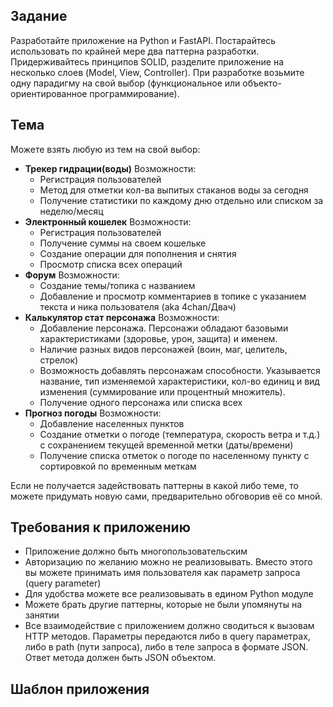 ## Задание
Разработайте приложение на Python и FastAPI. Постарайтесь использовать по крайней мере два паттерна разработки. Придерживайтесь принципов SOLID, разделите приложение на несколько слоев (Model, View, Controller). При разработке возьмите одну парадигму на свой выбор (функциональное или объекто-ориентированное программирование).

## Тема
Можете взять любую из тем на свой выбор:
- **Трекер гидрации(воды)**
    Возможности:
    - Регистрация пользователей
    - Метод для отметки кол-ва выпитых стаканов воды за сегодня
    - Получение статистики по каждому дню отдельно или списком за неделю/месяц
- **Электронный кошелек**
    Возможности:
    - Регистрация пользователей
    - Получение суммы на своем кошельке
    - Создание операции для пополнения и снятия
    - Просмотр списка всех операций
- **Форум**
    Возможности:
    - Создание темы/топика с названием
    - Добавление и просмотр комментариев в топике с указанием текста и ника пользователя (aka 4chan/Двач)
- **Калькулятор стат персонажа**
    Возможности:
    - Добавление персонажа. Персонажи обладают базовыми характеристиками (здоровье, урон, защита) и именем.
    - Наличие разных видов персонажей (воин, маг, целитель, стрелок)
    - Возможность добавлять персонажам способности. Указывается название, тип изменяемой характеристики, кол-во единиц и вид изменения (суммирование или процентный множитель).
    - Получение одного персонажа или списка всех
- **Прогноз погоды**
    Возможности:
    - Добавление населенных пунктов
    - Создание отметки о погоде (температура, скорость ветра и т.д.) с сохранением текущей временной метки (даты/времени)
    - Получение списка отметок о погоде по населенному пункту с сортировкой по временным меткам

Если не получается задействовать паттерны в какой либо теме, то можете придумать новую сами, предварительно обговорив её со мной.

## Требования к приложению
- Приложение должно быть многопользовательским
- Авторизацию по желанию можно не реализовывать. Вместо этого вы можете принимать имя пользователя как параметр запроса (query parameter)
- Для удобства можете все реализовывать в едином Python модуле
- Можете брать другие паттерны, которые не были упомянуты на занятии
- Все взаимодействие с приложением должно сводиться к вызовам HTTP методов. Параметры передаются либо в query параметрах, либо в path (пути запроса), либо в теле запроса в формате JSON. Ответ метода должен быть JSON объектом.

## Шаблон приложения
```python

```
